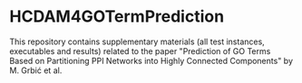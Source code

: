 # HCDAM4GOTermPrediction
This repository contains supplementary materials  (all test instances, executables and results)  related to the paper "Prediction of GO Terms Based on Partitioning PPI Networks into Highly Connected Components" by  M. Grbić et al.

